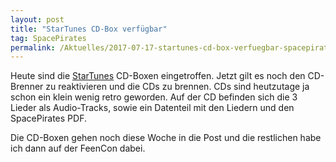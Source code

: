 ```yaml
---
layout: post
title: "StarTunes CD-Box verfügbar"
tag: SpacePirates
permalink: /Aktuelles/2017-07-17-startunes-cd-box-verfuegbar-spacepirates
---
```




Heute sind die [StarTunes](https://spacepirates.jcgames.de/Publikationen/) CD-Boxen eingetroffen. Jetzt gilt es noch den CD-Brenner zu reaktivieren und die CDs zu brennen. CDs sind heutzutage ja schon ein klein wenig retro geworden. Auf der CD befinden sich die 3 Lieder als Audio-Tracks, sowie ein Datenteil mit den Liedern und den SpacePirates PDF.

Die CD-Boxen gehen noch diese Woche in die Post und die restlichen habe ich dann auf der FeenCon dabei.


